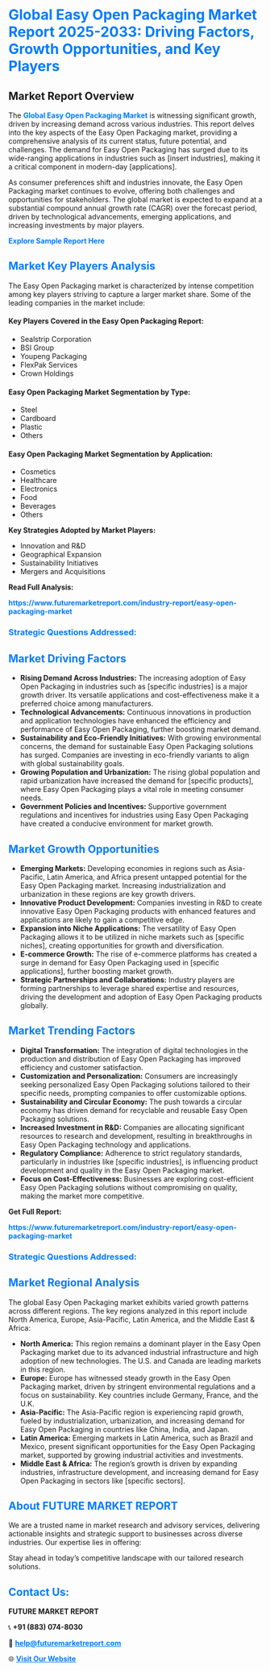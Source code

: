<h1 style="color: #007BFF;">Global Easy Open Packaging Market Report 2025-2033: Driving Factors, Growth Opportunities, and Key Players</h1>

<section id="overview">
<h2>Market Report Overview</h2>
<p>The <a href="https://www.futuremarketreport.com/industry-report/easy-open-packaging-market" style="color: #007BFF; text-decoration: none;"><strong>Global Easy Open Packaging Market</strong></a> is witnessing significant growth, driven by increasing demand across various industries. This report delves into the key aspects of the Easy Open Packaging market, providing a comprehensive analysis of its current status, future potential, and challenges. The demand for Easy Open Packaging has surged due to its wide-ranging applications in industries such as [insert industries], making it a critical component in modern-day [applications].</p>
<p>As consumer preferences shift and industries innovate, the Easy Open Packaging market continues to evolve, offering both challenges and opportunities for stakeholders. The global market is expected to expand at a substantial compound annual growth rate (CAGR) over the forecast period, driven by technological advancements, emerging applications, and increasing investments by major players.</p>
</section>

<section id="overview">
<p><a href="https://www.futuremarketreport.com/request-sample/reportId=87107" style="color: #007BFF; text-decoration: none;"><strong>Explore Sample Report Here</strong></a></p>
</section>

<section id="key-players">
<h2 style="color: #007BFF;">Market Key Players Analysis</h2>
<p>The Easy Open Packaging market is characterized by intense competition among key players striving to capture a larger market share. Some of the leading companies in the market include:</p>
<h4>Key Players Covered in the Easy Open Packaging Report:</h4>
<ul><li>Sealstrip Corporation</li><li>BSI Group</li><li>Youpeng Packaging</li><li>FlexPak Services</li><li>Crown Holdings</li></ul>
<h4>Easy Open Packaging Market Segmentation by Type:</h4>
<ul><li>Steel</li><li>Cardboard</li><li>Plastic</li><li>Others</li></ul>

<h4>Easy Open Packaging Market Segmentation by Application:</h4>
<ul><li>Cosmetics</li><li>Healthcare</li><li>Electronics</li><li>Food</li><li>Beverages</li><li>Others</li></ul>
<p><strong>Key Strategies Adopted by Market Players:</strong></p>
<ul>
<li>Innovation and R&D</li>
<li>Geographical Expansion</li>
<li>Sustainability Initiatives</li>
<li>Mergers and Acquisitions</li>
</ul>
</section>

<section>
<p><strong>Read Full Analysis: </strong></p><a href="https://www.futuremarketreport.com/industry-report/easy-open-packaging-market" style="color: #007BFF; text-decoration: none;"><strong>https://www.futuremarketreport.com/industry-report/easy-open-packaging-market</strong></a>
<h3 style="color: #007BFF;">Strategic Questions Addressed:</h3>
</section>

<section id="driving-factors">
<h2 style="color: #007BFF;">Market Driving Factors</h2>
<ul>
<li><strong>Rising Demand Across Industries:</strong> The increasing adoption of Easy Open Packaging in industries such as [specific industries] is a major growth driver. Its versatile applications and cost-effectiveness make it a preferred choice among manufacturers.</li>
<li><strong>Technological Advancements:</strong> Continuous innovations in production and application technologies have enhanced the efficiency and performance of Easy Open Packaging, further boosting market demand.</li>
<li><strong>Sustainability and Eco-Friendly Initiatives:</strong> With growing environmental concerns, the demand for sustainable Easy Open Packaging solutions has surged. Companies are investing in eco-friendly variants to align with global sustainability goals.</li>
<li><strong>Growing Population and Urbanization:</strong> The rising global population and rapid urbanization have increased the demand for [specific products], where Easy Open Packaging plays a vital role in meeting consumer needs.</li>
<li><strong>Government Policies and Incentives:</strong> Supportive government regulations and incentives for industries using Easy Open Packaging have created a conducive environment for market growth.</li>
</ul>
</section>

<section id="growth-opportunities">
<h2 style="color: #007BFF;">Market Growth Opportunities</h2>
<ul>
<li><strong>Emerging Markets:</strong> Developing economies in regions such as Asia-Pacific, Latin America, and Africa present untapped potential for the Easy Open Packaging market. Increasing industrialization and urbanization in these regions are key growth drivers.</li>
<li><strong>Innovative Product Development:</strong> Companies investing in R&D to create innovative Easy Open Packaging products with enhanced features and applications are likely to gain a competitive edge.</li>
<li><strong>Expansion into Niche Applications:</strong> The versatility of Easy Open Packaging allows it to be utilized in niche markets such as [specific niches], creating opportunities for growth and diversification.</li>
<li><strong>E-commerce Growth:</strong> The rise of e-commerce platforms has created a surge in demand for Easy Open Packaging used in [specific applications], further boosting market growth.</li>
<li><strong>Strategic Partnerships and Collaborations:</strong> Industry players are forming partnerships to leverage shared expertise and resources, driving the development and adoption of Easy Open Packaging products globally.</li>
</ul>
</section>

<section id="trending-factors">
<h2 style="color: #007BFF;">Market Trending Factors</h2>
<ul>
<li><strong>Digital Transformation:</strong> The integration of digital technologies in the production and distribution of Easy Open Packaging has improved efficiency and customer satisfaction.</li>
<li><strong>Customization and Personalization:</strong> Consumers are increasingly seeking personalized Easy Open Packaging solutions tailored to their specific needs, prompting companies to offer customizable options.</li>
<li><strong>Sustainability and Circular Economy:</strong> The push towards a circular economy has driven demand for recyclable and reusable Easy Open Packaging solutions.</li>
<li><strong>Increased Investment in R&D:</strong> Companies are allocating significant resources to research and development, resulting in breakthroughs in Easy Open Packaging technology and applications.</li>
<li><strong>Regulatory Compliance:</strong> Adherence to strict regulatory standards, particularly in industries like [specific industries], is influencing product development and quality in the Easy Open Packaging market.</li>
<li><strong>Focus on Cost-Effectiveness:</strong> Businesses are exploring cost-efficient Easy Open Packaging solutions without compromising on quality, making the market more competitive.</li>
</ul>
</section>

<section>
<p><strong>Get Full Report: </strong></p><a href="https://www.futuremarketreport.com/industry-report/easy-open-packaging-market" style="color: #007BFF; text-decoration: none;"><strong>https://www.futuremarketreport.com/industry-report/easy-open-packaging-market</strong></a>
<h3 style="color: #007BFF;">Strategic Questions Addressed:</h3>
</section>


<section id="regional-analysis">
<h2 style="color: #007BFF;">Market Regional Analysis</h2>
<p>The global Easy Open Packaging market exhibits varied growth patterns across different regions. The key regions analyzed in this report include North America, Europe, Asia-Pacific, Latin America, and the Middle East & Africa:</p>
<ul>
<li><strong>North America:</strong> This region remains a dominant player in the Easy Open Packaging market due to its advanced industrial infrastructure and high adoption of new technologies. The U.S. and Canada are leading markets in this region.</li>
<li><strong>Europe:</strong> Europe has witnessed steady growth in the Easy Open Packaging market, driven by stringent environmental regulations and a focus on sustainability. Key countries include Germany, France, and the U.K.</li>
<li><strong>Asia-Pacific:</strong> The Asia-Pacific region is experiencing rapid growth, fueled by industrialization, urbanization, and increasing demand for Easy Open Packaging in countries like China, India, and Japan.</li>
<li><strong>Latin America:</strong> Emerging markets in Latin America, such as Brazil and Mexico, present significant opportunities for the Easy Open Packaging market, supported by growing industrial activities and investments.</li>
<li><strong>Middle East & Africa:</strong> The region’s growth is driven by expanding industries, infrastructure development, and increasing demand for Easy Open Packaging in sectors like [specific sectors].</li>
</ul>
</section>

<footer>
<h2 style="color: #007BFF;">About FUTURE MARKET REPORT</h2>
<p>We are a trusted name in market research and advisory services, delivering actionable insights and strategic support to businesses across diverse industries. Our expertise lies in offering:</p>

<p>Stay ahead in today’s competitive landscape with our tailored research solutions.</p>

<h2 style="color: #007BFF;">Contact Us:</h2>
<p><strong>FUTURE MARKET REPORT</strong></p>
<p>📞 <strong>+91 (883) 074-8030</strong></p>
<p>📧 <strong><a href="mailto:help@futuremarketreport.com" style="color: #007BFF;">help@futuremarketreport.com</a></strong></p>
<p>🌐 <strong><a href="https://www.futuremarketreport.com/" style="color: #007BFF;">Visit Our Website</a></strong></p>
</footer>
